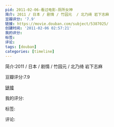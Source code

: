 ```yaml
---
pid: 2011-02-06-看过电影-厕所女神
简介: 2011 / 日本 / 剧情 / 竹园元  / 北乃绮 岩下志麻
豆瓣评分: '7.9'
链接: https://movie.douban.com/subject/5387025/
创建时间: '2011-02-06 02:57:21'
我的评分:
标签:
评论:
tags: [douban]
categories: [timeline]
---
```

简介:2011 / 日本 / 剧情 / 竹园元  / 北乃绮 岩下志麻

豆瓣评分:7.9

[链接](https://movie.douban.com/subject/5387025/)

我的评分:

标签:

评论:

